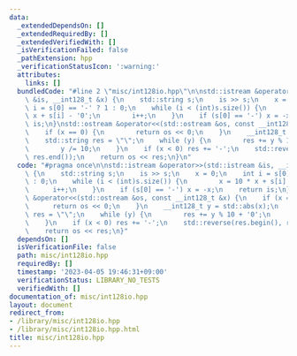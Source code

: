```yaml
---
data:
  _extendedDependsOn: []
  _extendedRequiredBy: []
  _extendedVerifiedWith: []
  _isVerificationFailed: false
  _pathExtension: hpp
  _verificationStatusIcon: ':warning:'
  attributes:
    links: []
  bundledCode: "#line 2 \"misc/int128io.hpp\"\n\nstd::istream &operator>>(std::istream\
    \ &is, __int128_t &x) {\n    std::string s;\n    is >> s;\n    x = 0;\n    int\
    \ i = s[0] == '-' ? 1 : 0;\n    while (i < (int)s.size()) {\n        x = 10 *\
    \ x + s[i] - '0';\n        i++;\n    }\n    if (s[0] == '-') x = -x;\n    return\
    \ is;\n}\nstd::ostream &operator<<(std::ostream &os, const __int128_t &x) {\n\
    \    if (x == 0) {\n        return os << 0;\n    }\n    __int128_t y = std::abs(x);\n\
    \    std::string res = \"\";\n    while (y) {\n        res += y % 10 + '0';\n\
    \        y /= 10;\n    }\n    if (x < 0) res += '-';\n    std::reverse(res.begin(),\
    \ res.end());\n    return os << res;\n}\n"
  code: "#pragma once\n\nstd::istream &operator>>(std::istream &is, __int128_t &x)\
    \ {\n    std::string s;\n    is >> s;\n    x = 0;\n    int i = s[0] == '-' ? 1\
    \ : 0;\n    while (i < (int)s.size()) {\n        x = 10 * x + s[i] - '0';\n  \
    \      i++;\n    }\n    if (s[0] == '-') x = -x;\n    return is;\n}\nstd::ostream\
    \ &operator<<(std::ostream &os, const __int128_t &x) {\n    if (x == 0) {\n  \
    \      return os << 0;\n    }\n    __int128_t y = std::abs(x);\n    std::string\
    \ res = \"\";\n    while (y) {\n        res += y % 10 + '0';\n        y /= 10;\n\
    \    }\n    if (x < 0) res += '-';\n    std::reverse(res.begin(), res.end());\n\
    \    return os << res;\n}"
  dependsOn: []
  isVerificationFile: false
  path: misc/int128io.hpp
  requiredBy: []
  timestamp: '2023-04-05 19:46:31+09:00'
  verificationStatus: LIBRARY_NO_TESTS
  verifiedWith: []
documentation_of: misc/int128io.hpp
layout: document
redirect_from:
- /library/misc/int128io.hpp
- /library/misc/int128io.hpp.html
title: misc/int128io.hpp
---
```

